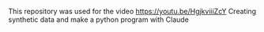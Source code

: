 This repository was used for the video https://youtu.be/HgjkviiiZcY
Creating synthetic data and make a python program with Claude
